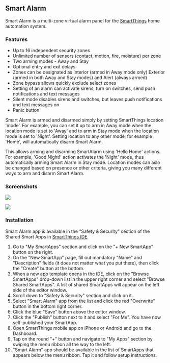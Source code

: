 ## Smart Alarm

Smart Alarm is a multi-zone virtual alarm panel for the [SmartThings](http://fbuy.me/bb9pe)
home automation system.

### Features

* Up to 16 independent security zones
* Unlimited number of sensors (contact, motion, fire, moisture) per zone
* Two arming modes - Away and Stay
* Optional entry and exit delays
* Zones can be designated as Interior (armed in Away mode only) Exterior (armed in both Away and Stay modes) and Alert (always armed)
* Zone bypass allows quickly exclude select zones
* Setting of an alarm can activate sirens, turn on switches, send push notifications and text messages
* Silent mode disables sirens and switches, but leaves push notifications and text messages on
* Panic button

Smart Alarm is armed and disarmed simply by setting SmartThings location 'mode'.
For example, you can set it up to arm in Away mode when the location mode is
set to 'Away' and to arm in Stay mode when the location mode is set to 'Night'.
Setting location to any other mode, for example 'Home', will automatically
disarm Smart Alarm.

This allows arming and disarming SmartAlarm using 'Hello Home' actions. For
example, 'Good Night!' action activates the 'Night' mode, thus automatically
arming Smart Alarm in Stay mode. Location modes can aslo be changed based on
presence or other criteria, giving you many different ways to arm and disarm
Smart Alarm.

### Screenshots

![](https://sites.google.com/site/statusbits/pictures/SmartAlarm1.jpg)

![](https://sites.google.com/site/statusbits/pictures/SmartAlarm2.jpg)

### Installation

Smart Alarm app is available in the "Safety & Security" section of the Shared
Smart Apps in [SmartThings IDE](https://graph.api.smartthings.com).

1. Go to "My SmartApps" section and click on the "+ New SmartApp" button on the right.
2. On the "New SmartApp" page, fill out mandatory "Name" and "Description" fields (it does not matter what you put there), then click the "Create" button at the bottom.
3. When a new app template opens in the IDE, click on the "Browse SmartApps" drop-down list in the upper right corner and select "Browse Shared SmartApps". A list of shared SmartApps will appear on the left side of the editor window.
4. Scroll down to "Safety & Security" section and click on it.
5. Select "Smart Alarm" app from the list and click the red "Overwrite" button in the bottom right corner.
6. Click the blue "Save" button above the editor window.
7. Click the "Publish" button next to it and select "For Me". You have now self-published your SmartApp.
8. Open SmartThings mobile app on iPhone or Android and go to the Dashboard.
9. Tap on the round "+" button and navigate to "My Apps" section by swiping the menu ribbon all the way to the left.
10. "Smart Alarm" app should be available in the list of SmartApps that appears below the menu ribbon. Tap it and follow setup instructions.

